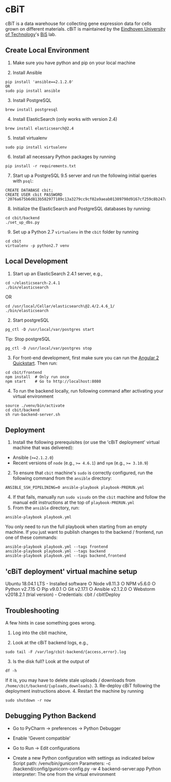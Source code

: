 cBiT
====

cBiT is a data warehouse for collecting gene expression data for cells grown on different materials. 
cBiT is maintained by the [Eindhoven University of Technology](https://www.tue.nl/)'s [BiS](https://jandeboerlab.com/) lab.


Create Local Environment
------------------------
1. Make sure you have python and pip on your local machine

2. Install Ansible
```
pip install 'ansible==2.1.2.0'
OR
sudo pip install ansible
```

3. Install PostgreSQL
```
brew install postgresql
```

4. Install ElasticSearch (only works with version 2.4)
```
brew install elasticsearch@2.4
```

5. Install virtualenv
```
sudo pip install virtualenv
```

6. Install all necessary Python packages by running
```
pip install -r requirements.txt
```

7. Start up a PostgreSQL 9.5 server and run the following initial queries with `psql`:
```
CREATE DATABASE cbit;
CREATE USER cbit PASSWORD '2076a675b6d813b582977189c13a3279cc9cf02a9aeab01389798d9167cf259c8b247aee9a2be149';
```

8. Initialize the ElasticSearch and PostgreSQL databases by running:
```
cd cbit/backend
./set_up_dbs.py
```

9. Set up a Python 2.7 `virtualenv` in the `cbit` folder by running
```
cd cbit
virtualenv -p python2.7 venv
```

Local Development
-----------------
1. Start up an ElasticSearch 2.4.1 server, e.g.,
```
cd ~/elasticsearch-2.4.1
./bin/elasticsearch
```
OR
```
cd /usr/local/Cellar/elasticsearch\@2.4/2.4.6_1/
./bin/elasticsearch
```

2.  Start postgreSQL
```
pg_ctl -D /usr/local/var/postgres start
```
Tip: Stop postgreSQL
```
pg_ctl -D /usr/local/var/postgres stop
```

3. For front-end development, first make sure you can run the [Angular 2 Quickstart](https://angular.io/docs/ts/latest/quickstart.html).  Then run:
```
cd cbit/frontend
npm install  # Only run once
npm start    # Go to http://localhost:8080
```

4. To run the backend locally, run following command after activating your virtual environment
```
source ./venv/bin/activate
cd cbit/backend
sh run-backend-server.sh
```

Deployment
----------
1. Install the following prerequisites (or use the 'cBiT deployment' virtual machine that was delivered):
 - Ansible (`>=2.1.2.0`)
 - Recent versions of `node` (e.g., `>= 4.6.1`) and `npm` (e.g., `>= 3.10.9`)
2. To ensure that `cbit` machine's `sudo` is correctly configured, run the following command from the `ansible` directory:
```
ANSIBLE_SSH_PIPELINING=0 ansible-playbook playbook-PRERUN.yml
```
4. If that fails, manually run `sudo visudo` on the `cbit` machine and follow the manual edit instructions at the top of `playbook-PRERUN.yml`
5. From the `ansible` directory, run:
```
ansible-playbook playbook.yml
```
You only need to run the full playbook when starting from an empty machine.  If you just want to publish changes to the backend / frontend, run one of these commands:
```
ansible-playbook playbook.yml --tags frontend
ansible-playbook playbook.yml --tags backend
ansible-playbook playbook.yml --tags backend,frontend
```

  'cBiT deployment' virtual machine setup
  ---------------------------------------
  Ubuntu 18.04.1 LTS
	  - Installed software
		  ○ Node v8.11.3
		  ○ NPM v5.6.0
		  ○ Python v2.7.15
		  ○ Pip v9.0.1
		  ○ Git v2.17.1
		  ○ Ansible v2.1.2.0
		  ○ Webstorm v2018.2.1 (trial version)
	  - Credentials: cbit / cbit!Deploy


Troubleshooting
---------------
A few hints in case something goes wrong.

1. Log into the cbit machine,

2. Look at the cBiT backend logs, e.g.,
```
sudo tail -F /var/log/cbit-backend/{access,error}.log
```
3. Is the disk full?  Look at the output of
```
df -h
```
If it is, you may have to delete stale uploads / downloads from `/home/cbit/backend/{uploads,downloads}`.
3. Re-deploy cBiT following the deployment instructions above.
4. Restart the machine by running
```
sudo shutdown -r now
```


Debugging Python Backend
-------------------------
- Go to PyCharm -> preferences -> Python Debugger
- Enable 'Gevent compatible'

- Go to Run -> Edit configurations
- Create a new Python configuration with settings as indicated below
Script path: <repo location>/venv/bin/gunicorn
Parameters: -c <repo location>/backend/config/gunicorn-config.py -w 4 backend-server:app
Python interpreter: The one from the virtual environment
